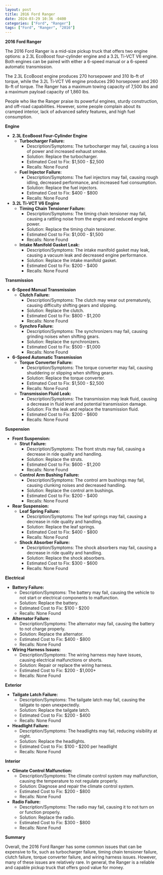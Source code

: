 ```yaml
---
layout: post
title: 2016 Ford Ranger
date: 2024-03-29 10:36 -0400
categories: ["Ford", "Ranger"]
tags: ["Ford", "Ranger", "2016"]
---
```

**2016 Ford Ranger**

The 2016 Ford Ranger is a mid-size pickup truck that offers two engine options: a 2.3L EcoBoost four-cylinder engine and a 3.2L Ti-VCT V6 engine. Both engines can be paired with either a 6-speed manual or a 6-speed automatic transmission.

The 2.3L EcoBoost engine produces 270 horsepower and 310 lb-ft of torque, while the 3.2L Ti-VCT V6 engine produces 290 horsepower and 260 lb-ft of torque. The Ranger has a maximum towing capacity of 7,500 lbs and a maximum payload capacity of 1,860 lbs.

People who like the Ranger praise its powerful engines, sturdy construction, and off-road capabilities. However, some people complain about its cramped interior, lack of advanced safety features, and high fuel consumption.

**Engine**
- **2.3L EcoBoost Four-Cylinder Engine**
  - **Turbocharger Failure:**
    - Description/Symptoms: The turbocharger may fail, causing a loss of power and increased exhaust smoke.
    - Solution: Replace the turbocharger.
    - Estimated Cost to Fix: $1,500 - $2,500
    - Recalls: None Found
  - **Fuel Injector Failure:**
    - Description/Symptoms: The fuel injectors may fail, causing rough idling, decreased performance, and increased fuel consumption.
    - Solution: Replace the fuel injectors.
    - Estimated Cost to Fix: $400 - $800
    - Recalls: None Found
- **3.2L Ti-VCT V6 Engine**
  - **Timing Chain Tensioner Failure:**
    - Description/Symptoms: The timing chain tensioner may fail, causing a rattling noise from the engine and reduced engine power.
    - Solution: Replace the timing chain tensioner.
    - Estimated Cost to Fix: $1,000 - $1,500
    - Recalls: None Found
  - **Intake Manifold Gasket Leak:**
    - Description/Symptoms: The intake manifold gasket may leak, causing a vacuum leak and decreased engine performance.
    - Solution: Replace the intake manifold gasket.
    - Estimated Cost to Fix: $200 - $400
    - Recalls: None Found

**Transmission**
- **6-Speed Manual Transmission**
  - **Clutch Failure:**
    - Description/Symptoms: The clutch may wear out prematurely, causing difficulty shifting gears and slipping.
    - Solution: Replace the clutch.
    - Estimated Cost to Fix: $800 - $1,200
    - Recalls: None Found
  - **Synchro Failure:**
    - Description/Symptoms: The synchronizers may fail, causing grinding noises when shifting gears.
    - Solution: Replace the synchronizers.
    - Estimated Cost to Fix: $500 - $1,000
    - Recalls: None Found
- **6-Speed Automatic Transmission**
  - **Torque Converter Failure:**
    - Description/Symptoms: The torque converter may fail, causing shuddering or slipping when shifting gears.
    - Solution: Replace the torque converter.
    - Estimated Cost to Fix: $1,500 - $2,500
    - Recalls: None Found
  - **Transmission Fluid Leak:**
    - Description/Symptoms: The transmission may leak fluid, causing a decrease in fluid level and potential transmission damage.
    - Solution: Fix the leak and replace the transmission fluid.
    - Estimated Cost to Fix: $200 - $600
    - Recalls: None Found

**Suspension**
- **Front Suspension:**
  - **Strut Failure:**
    - Description/Symptoms: The front struts may fail, causing a decrease in ride quality and handling.
    - Solution: Replace the struts.
    - Estimated Cost to Fix: $600 - $1,200
    - Recalls: None Found
  - **Control Arm Bushing Failure:**
    - Description/Symptoms: The control arm bushings may fail, causing clunking noises and decreased handling.
    - Solution: Replace the control arm bushings.
    - Estimated Cost to Fix: $200 - $400
    - Recalls: None Found
- **Rear Suspension:**
  - **Leaf Spring Failure:**
    - Description/Symptoms: The leaf springs may fail, causing a decrease in ride quality and handling.
    - Solution: Replace the leaf springs.
    - Estimated Cost to Fix: $400 - $800
    - Recalls: None Found
  - **Shock Absorber Failure:**
    - Description/Symptoms: The shock absorbers may fail, causing a decrease in ride quality and handling.
    - Solution: Replace the shock absorbers.
    - Estimated Cost to Fix: $300 - $600
    - Recalls: None Found

**Electrical**
- **Battery Failure:**
  - Description/Symptoms: The battery may fail, causing the vehicle to not start or electrical components to malfunction.
  - Solution: Replace the battery.
  - Estimated Cost to Fix: $100 - $200
  - Recalls: None Found
- **Alternator Failure:**
  - Description/Symptoms: The alternator may fail, causing the battery to not charge properly.
  - Solution: Replace the alternator.
  - Estimated Cost to Fix: $400 - $800
  - Recalls: None Found
- **Wiring Harness Issues:**
  - Description/Symptoms: The wiring harness may have issues, causing electrical malfunctions or shorts.
  - Solution: Repair or replace the wiring harness.
  - Estimated Cost to Fix: $200 - $1,000+
  - Recalls: None Found

**Exterior**
- **Tailgate Latch Failure:**
  - Description/Symptoms: The tailgate latch may fail, causing the tailgate to open unexpectedly.
  - Solution: Replace the tailgate latch.
  - Estimated Cost to Fix: $200 - $400
  - Recalls: None Found
- **Headlight Failure:**
  - Description/Symptoms: The headlights may fail, reducing visibility at night.
  - Solution: Replace the headlights.
  - Estimated Cost to Fix: $100 - $200 per headlight
  - Recalls: None Found

**Interior**
- **Climate Control Malfunction:**
  - Description/Symptoms: The climate control system may malfunction, causing the temperature to not regulate properly.
  - Solution: Diagnose and repair the climate control system.
  - Estimated Cost to Fix: $200 - $800
  - Recalls: None Found
- **Radio Failure:**
  - Description/Symptoms: The radio may fail, causing it to not turn on or function properly.
  - Solution: Replace the radio.
  - Estimated Cost to Fix: $300 - $800
  - Recalls: None Found

**Summary**

Overall, the 2016 Ford Ranger has some common issues that can be expensive to fix, such as turbocharger failure, timing chain tensioner failure, clutch failure, torque converter failure, and wiring harness issues. However, many of these issues are relatively rare. In general, the Ranger is a reliable and capable pickup truck that offers good value for money.
